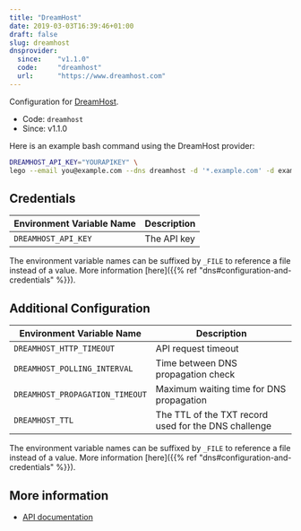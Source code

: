 ```yaml
---
title: "DreamHost"
date: 2019-03-03T16:39:46+01:00
draft: false
slug: dreamhost
dnsprovider:
  since:    "v1.1.0"
  code:     "dreamhost"
  url:      "https://www.dreamhost.com"
---
```


<!-- THIS DOCUMENTATION IS AUTO-GENERATED. PLEASE DO NOT EDIT. -->
<!-- providers/dns/dreamhost/dreamhost.toml -->
<!-- THIS DOCUMENTATION IS AUTO-GENERATED. PLEASE DO NOT EDIT. -->


Configuration for [DreamHost](https://www.dreamhost.com).


<!--more-->

- Code: `dreamhost`
- Since: v1.1.0


Here is an example bash command using the DreamHost provider:

```bash
DREAMHOST_API_KEY="YOURAPIKEY" \
lego --email you@example.com --dns dreamhost -d '*.example.com' -d example.com run
```




## Credentials

| Environment Variable Name | Description |
|-----------------------|-------------|
| `DREAMHOST_API_KEY` | The API key |

The environment variable names can be suffixed by `_FILE` to reference a file instead of a value.
More information [here]({{% ref "dns#configuration-and-credentials" %}}).


## Additional Configuration

| Environment Variable Name | Description |
|--------------------------------|-------------|
| `DREAMHOST_HTTP_TIMEOUT` | API request timeout |
| `DREAMHOST_POLLING_INTERVAL` | Time between DNS propagation check |
| `DREAMHOST_PROPAGATION_TIMEOUT` | Maximum waiting time for DNS propagation |
| `DREAMHOST_TTL` | The TTL of the TXT record used for the DNS challenge |

The environment variable names can be suffixed by `_FILE` to reference a file instead of a value.
More information [here]({{% ref "dns#configuration-and-credentials" %}}).




## More information

- [API documentation](https://help.dreamhost.com/hc/en-us/articles/217560167-API_overview)

<!-- THIS DOCUMENTATION IS AUTO-GENERATED. PLEASE DO NOT EDIT. -->
<!-- providers/dns/dreamhost/dreamhost.toml -->
<!-- THIS DOCUMENTATION IS AUTO-GENERATED. PLEASE DO NOT EDIT. -->
